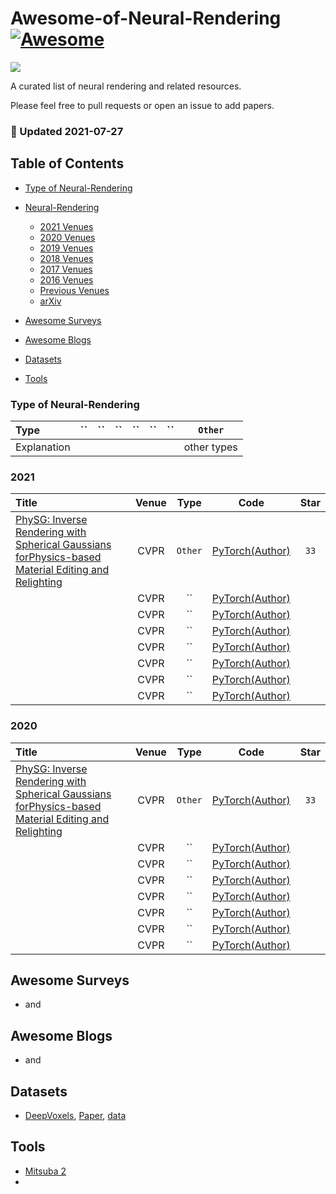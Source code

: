 # Awesome-of-Neural-Rendering [![Awesome](https://cdn.rawgit.com/sindresorhus/awesome/d7305f38d29fed78fa85652e3a63e154dd8e8829/media/badge.svg)](https://github.com/sindresorhus/awesome)

![](https://img.shields.io/badge/Number-60-green)

A curated list of neural rendering and related resources.

Please feel free to pull requests or open an issue to add papers.


### :high_brightness: Updated 2021-07-27


## Table of Contents

- [Type of Neural-Rendering](#type-of-neural-rendering)

- [Neural-Rendering](#Neural-Rendering)
  - [2021 Venues](#2021)
  - [2020 Venues](#2020)
  - [2019 Venues](#2019)
  - [2018 Venues](#2018)
  - [2017 Venues](#2017)
  - [2016 Venues](#2016)
  - [Previous Venues](#2010-2014)
  - [arXiv](#arxiv)
 
- [Awesome Surveys](#awesome-surveys)

- [Awesome Blogs](#awesome-blogs)

- [Datasets](#datasets)

- [Tools](#tools)



### Type of Neural-Rendering

| Type        | ``          | ``           | ``                   | ``                 | ``                  | ``              | `Other`     |
|:----------- |:-------------:|:--------------:|:----------------------: |:---------------------:|:----------------------:|:-----------------:|:-----------:|
| Explanation |  |  |  |  |  |  | other types |



### 2021

| Title    | Venue    | Type     | Code     | Star     |
|:-------- |:--------:|:--------:|:--------:|:--------:|
| [PhySG: Inverse Rendering with Spherical Gaussians forPhysics-based Material Editing and Relighting](https://arxiv.org/pdf/2104.00674.pdf) | CVPR | `Other` | [PyTorch(Author)](https://github.com/Kai-46/PhySG)   |  `33`  |
| []() | CVPR | ``     | [PyTorch(Author)]()   |
| []() | CVPR | ``     | [PyTorch(Author)]()   |
| []() | CVPR | ``     | [PyTorch(Author)]()   |
| []() | CVPR | ``     | [PyTorch(Author)]()   |
| []() | CVPR | ``     | [PyTorch(Author)]()   |
| []() | CVPR | ``     | [PyTorch(Author)]()   |
| []() | CVPR | ``     | [PyTorch(Author)]()   |




### 2020

| Title    | Venue    | Type     | Code     | Star     |
|:-------- |:--------:|:--------:|:--------:|:--------:|
| [PhySG: Inverse Rendering with Spherical Gaussians forPhysics-based Material Editing and Relighting](https://arxiv.org/pdf/2104.00674.pdf) | CVPR | `Other` | [PyTorch(Author)](https://github.com/Kai-46/PhySG)   |  `33`  |
| []() | CVPR | ``     | [PyTorch(Author)]()   |
| []() | CVPR | ``     | [PyTorch(Author)]()   |
| []() | CVPR | ``     | [PyTorch(Author)]()   |
| []() | CVPR | ``     | [PyTorch(Author)]()   |
| []() | CVPR | ``     | [PyTorch(Author)]()   |
| []() | CVPR | ``     | [PyTorch(Author)]()   |
| []() | CVPR | ``     | [PyTorch(Author)]()   |



## Awesome Surveys
- []() and []()



## Awesome Blogs
- []() and []()



## Datasets
- [DeepVoxels](https://github.com/vsitzmann/deepvoxels), [Paper](https://arxiv.org/pdf/1812.01024.pdf), [data](https://drive.google.com/drive/folders/1ScsRlnzy9Bd_n-xw83SP-0t548v63mPH)



## Tools
- [Mitsuba 2](http://www.mitsuba-renderer.org/)
- 
